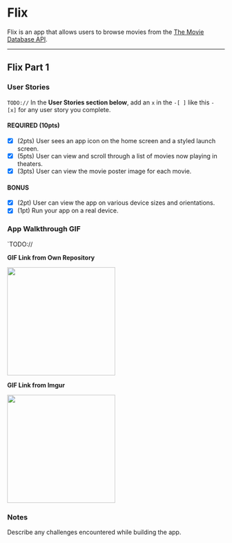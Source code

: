# Flix

Flix is an app that allows users to browse movies from the [The Movie Database API](http://docs.themoviedb.apiary.io/#).

---

## Flix Part 1

### User Stories
`TODO://` In the **User Stories section below**, add an `x` in the `-[ ]` like this `- [x]` for any user story you complete.

#### REQUIRED (10pts)
- [x] (2pts) User sees an app icon on the home screen and a styled launch screen.
- [x] (5pts) User can view and scroll through a list of movies now playing in theaters.
- [x] (3pts) User can view the movie poster image for each movie.

#### BONUS
- [x] (2pt) User can view the app on various device sizes and orientations.
- [x] (1pt) Run your app on a real device.

### App Walkthrough GIF
`TODO://

**GIF Link from Own Repository**

<img src="https://github.com/champcody/giving-advocate/tree/main/Grader-task-ios.gif" width=250><br>

**GIF Link from Imgur**

<img src="https://imgur.com/a/4qiNYPV" width=250><br>

### Notes
Describe any challenges encountered while building the app.
